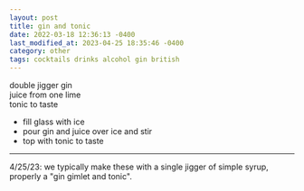 ```yaml
---
layout: post
title: gin and tonic
date: 2022-03-18 12:36:13 -0400
last_modified_at: 2023-04-25 18:35:46 -0400
category: other
tags: cocktails drinks alcohol gin british
---
```


double jigger gin  
juice from one lime  
tonic to taste  
* fill glass with ice
* pour gin and juice over ice and stir
* top with tonic to taste

---

4/25/23: we typically make these with a single jigger of simple syrup, properly a
"gin gimlet and tonic".
